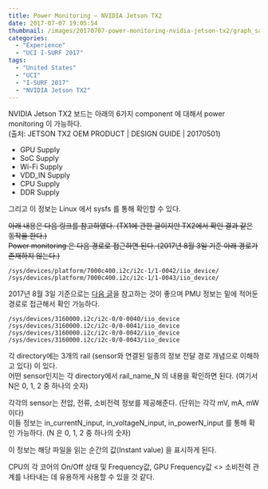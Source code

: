 ```yaml
---
title: Power Monitoring – NVIDIA Jetson TX2
date: 2017-07-07 19:05:54
thumbnail: /images/20170707-power-monitoring-nvidia-jetson-tx2/graph_sample.jpeg
categories:
  - "Experience"
  - "UCI I-SURF 2017"
tags:
  - "United States"
  - "UCI"
  - "I-SURF 2017"
  - "NVIDIA Jetson TX2"
---
```


NVIDIA Jetson TX2 보드는 아래의 6가지 component 에 대해서 power monitoring 이 가능하다.  
(출처: JETSON TX2 OEM PRODUCT | DESIGN GUIDE | 20170501)

- GPU Supply
- SoC Supply
- Wi-Fi Supply
- VDD_IN Supply
- CPU Supply
- DDR Supply

그리고 이 정보는 Linux 에서 sysfs 를 통해 확인할 수 있다.

~~아래 내용은 다음 링크를 참고하였다. (TX1에 관한 글이지만 TX2에서 확인 결과 같은 동작을 한다.)~~  
~~Power monitoring 은 다음 경로로 접근하면 된다. (2017년 8월 3일 기준 아래 경로가 존재하지 않는다.)~~

```text
/sys/devices/platform/7000c400.i2c/i2c-1/1-0042/iio_device/
/sys/devices/platform/7000c400.i2c/i2c-1/1-0043/iio_device/
```

2017년 8월 3일 기준으로는 [다음 글](https://devtalk.nvidia.com/default/topic/1000830/jetson-tx2/jetson-tx2-ina226-power-monitor-with-i2c-interface-/)을 참고하는 것이 좋으며 PMU 정보는 밑에 적어둔 경로로 접근해서 확인 가능하다.

```text
/sys/devices/3160000.i2c/i2c-0/0-0040/iio_device
/sys/devices/3160000.i2c/i2c-0/0-0041/iio_device
/sys/devices/3160000.i2c/i2c-0/0-0042/iio_device
/sys/devices/3160000.i2c/i2c-0/0-0043/iio_device
```

각 directory에는 3개의 rail (sensor와 연결된 일종의 정보 전달 경로 개념으로 이해하고 있다) 이 있다.  
어떤 sensor인지는 각 directory에서 rail_name_N 의 내용을 확인하면 된다. (여기서 N은 0, 1, 2 중 하나의 숫자)

각각의 sensor는 전압, 전류, 소비전력 정보를 제공해준다. (단위는 각각 mV, mA, mW 이다)  
이들 정보는 in_currentN_input, in_voltageN_input, in_powerN_input 를 통해 확인 가능하다. (N 은 0, 1, 2 중 하나의 숫자)

이 정보는 해당 파일을 읽는 순간의 값(Instant value) 을 표시하게 된다.

CPU의 각 코어의 On/Off 상태 및 Frequency값, GPU Frequency값 <> 소비전력 관계를 나타내는 데 유용하게 사용할 수 있을 것 같다.
